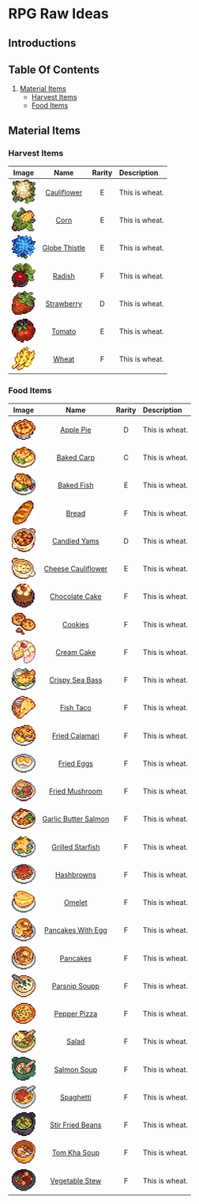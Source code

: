 # RPG Raw Ideas

## Introductions

## Table Of Contents
1. <a href="#material-items">Material Items</a>
    * <a href="#harvest-items">Harvest Items</a>
    * <a href="#cauliflower">Food Items</a>

## Material Items

### Harvest Items

| Image                                                            | Name                                               | Rarity | Description    |
| :--------------------------------------------------------------: | :------------------------------------------------: | :----: |:-------------- |
| <img src="../Items-Images/Harvest-Items/Cauliflower.png">        | [Cauliflower](./Harvest-Items-Codes/Cauliflower.md)     | E      | This is wheat. |
| <img src="../Items-Images/Harvest-Items/Corn.png">               | [Corn](./Harvest-Items.md/#corn)                   | E      | This is wheat. |
| <img src="../Items-Images//Harvest-Items/Globe-Thistle.png">     | [Globe Thistle](./Harvest-Items.md/#globe-thistle) | E      | This is wheat. |
| <img src="../Items-Images//Harvest-Items/Radish.png">            | [Radish](./Harvest-Items.md/#radish)               | F      | This is wheat. |
| <img src="../Items-Images//Harvest-Items/Strawberry.png">        | [Strawberry](./Harvest-Items.md/#strawberry)       | D      | This is wheat. |
| <img src="../Items-Images//Harvest-Items/Tomato.png">            | [Tomato](./Harvest-Items.md/#tomato)               | E      | This is wheat. |
| <img src="../Items-Images//Harvest-Items/Wheat.png">             | [Wheat](./Harvest-Items.md/#wheat)                 | F      | This is wheat. |

<a id="cauliflower"> </a>
### Food Items

| Image                                                                | Name                                                              | Rarity | Description    |
| :------------------------------------------------------------------: | :---------------------------------------------------------------: | :----: |:-------------- |
| <img src="../Items-Images//Food-Items/Apple-Pie.png">                | [Apple Pie](./Food-Items.md/#apple-pie)                           | D      | This is wheat. |
| <img src="../Items-Images//Food-Items/Baked-Carp.png">               | [Baked Carp](./Food-Items.md/#baked-carp)                         | C      | This is wheat. |
| <img src="../Items-Images//Food-Items/Baked-Fish.png">               | [Baked Fish](./Food-Items.md/#baked-fish)                         | E      | This is wheat. |
| <img src="../Items-Images//Food-Items/Bread.png">                    | [Bread](./Food-Items.md/#bread)                                   | F      | This is wheat. |
| <img src="../Items-Images//Food-Items/Candied-Yams.png">             | [Candied Yams](./Food-Items.md/#candied-yams)                     | D      | This is wheat. |
| <img src="../Items-Images//Food-Items/Cheese-Cauliflower.png">       | [Cheese Cauliflower](./Food-Items.md/#cheese-cauliflower)         | E      | This is wheat. |
| <img src="../Items-Images//Food-Items/Chocolate-Cake.png">           | [Chocolate Cake](./Food-Items.md/#chocolate-cake)                 | F      | This is wheat. |
| <img src="../Items-Images//Food-Items/Cookies.png">                  | [Cookies](./Food-Items.md/#cookies)                               | F      | This is wheat. |
| <img src="../Items-Images//Food-Items/Cream-Cake.png">               | [Cream Cake](./Food-Items.md/#cream-cake)                         | F      | This is wheat. |
| <img src="../Items-Images//Food-Items/Crispy-Sea-Bass.png">          | [Crispy Sea Bass](./Food-Items.md/#crispy-sea-bass)               | F      | This is wheat. |
| <img src="../Items-Images//Food-Items/Fish-Taco.png">                | [Fish Taco](./Food-Items.md/#fish-taco)                           | F      | This is wheat. |
| <img src="../Items-Images//Food-Items/Fried-Calamari.png">           | [Fried Calamari](./Food-Items.md/#fried-calamari)                 | F      | This is wheat. |
| <img src="../Items-Images//Food-Items/Fried-Eggs.png">               | [Fried Eggs](./Food-Items.md/#fried-eggs)                         | F      | This is wheat. |
| <img src="../Items-Images//Food-Items/Fried-Mushroom.png">           | [Fried Mushroom](./Food-Items.md/#fried-mushroom)                 | F      | This is wheat. |
| <img src="../Items-Images//Food-Items/Garlic-Butter-Salmon.png">     | [Garlic Butter Salmon](./Food-Items.md/#gerlic-butter-salmon)     | F      | This is wheat. |
| <img src="../Items-Images//Food-Items/Grilled-Starfish.png">         | [Grilled Starfish](./Food-Items.md/#grilled-starfish)             | F      | This is wheat. |
| <img src="../Items-Images//Food-Items/Hashbrowns.png">               | [Hashbrowns](./Food-Items.md/#hashbrowns)                         | F      | This is wheat. |
| <img src="../Items-Images//Food-Items/Omelet.png">                   | [Omelet](./Food-Items.md/#omelet)                                 | F      | This is wheat. |
| <img src="../Items-Images//Food-Items/Pancakes-With-Egg.png">        | [Pancakes With Egg](./Food-Items.md/#pancakes-with-egg)           | F      | This is wheat. |
| <img src="../Items-Images//Food-Items/Pancakes.png">                 | [Pancakes](./Food-Items.md/#pancakes)                             | F      | This is wheat. |
| <img src="../Items-Images//Food-Items/Parsnip-Soup.png">             | [Parsnip Soupp](./Food-Items.md/#parsnip-soup)                    | F      | This is wheat. |
| <img src="../Items-Images//Food-Items/Pepper-Pizza.png">             | [Pepper Pizza](./Food-Items.md/#pepper-pizza)                     | F      | This is wheat. |
| <img src="../Items-Images//Food-Items/Salad.png">                    | [Salad](./Food-Items.md/#salad)                                   | F      | This is wheat. |
| <img src="../Items-Images//Food-Items/Salmon-Soup.png">              | [Salmon Soup](./Food-Items.md/#salmon-soup)                       | F      | This is wheat. |
| <img src="../Items-Images//Food-Items/Spaghetti.png">                | [Spaghetti](./Food-Items.md/#spaghetti)                           | F      | This is wheat. |
| <img src="../Items-Images//Food-Items/Stir-Fried-Beans.png">         | [Stir Fried Beans](./Food-Items.md/#stir-fried-beans)             | F      | This is wheat. |
| <img src="../Items-Images//Food-Items/Tom-Kha-Soup.png">             | [Tom Kha Soup](./Food-Items.md/#tom-kha-soup)                     | F      | This is wheat. |
| <img src="../Items-Images//Food-Items/Vegetable-Stew.png">           | [Vegetable Stew](./Food-Items.md/#vegetable-stew)                 | F      | This is wheat. |
